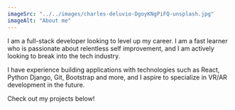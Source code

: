 ```yaml
---
imageSrc: "../../images/charles-deluvio-DgoyKNgPiFQ-unsplash.jpg"
imageAlt: "About me"
---
```


I am a full-stack developer looking to level up my career. I am a fast learner who is passionate about relentless self improvement, and I am actively looking to break into the tech industry.

I have experience building applications with technologies such as React, Python Django, Git, Bootstrap and more, and I aspire to specialize in VR/AR development in the future. 

Check out my projects below!
